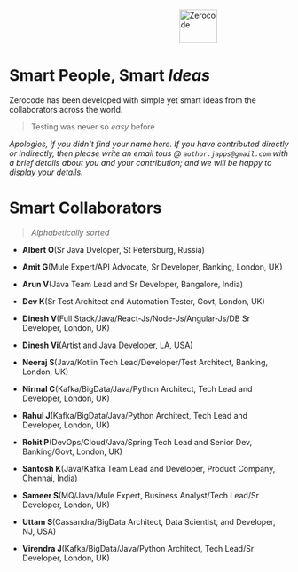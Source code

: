 
<br/>

&nbsp; &nbsp; &nbsp; &nbsp; &nbsp; &nbsp; &nbsp; 
&nbsp; &nbsp; &nbsp; &nbsp; &nbsp; &nbsp; &nbsp; &nbsp; &nbsp; &nbsp; &nbsp; &nbsp; &nbsp; &nbsp; &nbsp; &nbsp;  &nbsp; &nbsp; &nbsp; &nbsp; &nbsp; &nbsp; &nbsp; &nbsp; &nbsp; &nbsp; &nbsp; &nbsp; &nbsp; &nbsp; &nbsp; &nbsp;   <img width="67.5"  height="60" alt="Zerocode" src="https://user-images.githubusercontent.com/12598420/51964581-e5a78e80-245e-11e9-9400-72c4c02ac555.png">

Smart People, Smart _Ideas_
===
Zerocode has been developed with simple yet smart ideas from the collaborators across the world.

> Testing was never so _easy_ before

_Apologies, if you didn't find your name here. If you have contributed directly or indirectly, then please write an email tous  @ `author.japps@gmail.com` with a brief details about you and your contribution; and we will be happy to display your details._


Smart Collaborators
===

> _Alphabetically sorted_

+ **Albert O**(Sr Java Dveloper, St Petersburg, Russia)

+ **Amit G**(Mule Expert/API Advocate, Sr Developer, Banking, London, UK)

+ **Arun V**(Java Team Lead and Sr Developer, Bangalore, India)

+ **Dev K**(Sr Test Architect and Automation Tester, Govt, London, UK)

+ **Dinesh V**(Full Stack/Java/React-Js/Node-Js/Angular-Js/DB Sr Developer, London, UK)

+ **Dinesh Vi**(Artist and Java Developer, LA, USA)

+ **Neeraj S**(Java/Kotlin Tech Lead/Developer/Test Architect, Banking, London, UK)

+ **Nirmal C**(Kafka/BigData/Java/Python Architect, Tech Lead and Developer, London, UK)

+ **Rahul J**(Kafka/BigData/Java/Python Architect, Tech Lead and Developer, London, UK)

+ **Rohit P**(DevOps/Cloud/Java/Spring Tech Lead and Senior Dev, Banking/Govt, London, UK)

+ **Santosh K**(Java/Kafka Team Lead and Developer, Product Company, Chennai, India)

+ **Sameer S**(MQ/Java/Mule Expert, Business Analyst/Tech Lead/Sr Developer, London, UK)

+ **Uttam S**(Cassandra/BigData Architect, Data Scientist, and Developer, NJ, USA)

+ **Virendra J**(Kafka/BigData/Java/Python Architect, Tech Lead/Sr Developer, London, UK)
